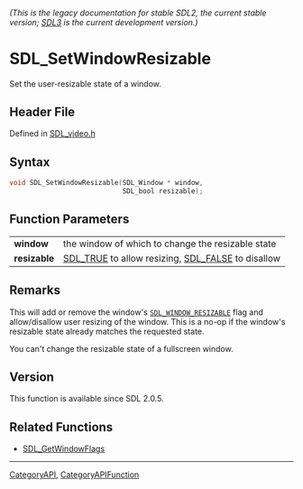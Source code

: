 ###### (This is the legacy documentation for stable SDL2, the current stable version; [SDL3](https://wiki.libsdl.org/SDL3/) is the current development version.)
# SDL_SetWindowResizable

Set the user-resizable state of a window.

## Header File

Defined in [SDL_video.h](https://github.com/libsdl-org/SDL/blob/SDL2/include/SDL_video.h)

## Syntax

```c
void SDL_SetWindowResizable(SDL_Window * window,
                            SDL_bool resizable);

```

## Function Parameters

|                   |                                                                            |
| ----------------- | -------------------------------------------------------------------------- |
| **window**        | the window of which to change the resizable state                          |
| **resizable**     | [SDL_TRUE](SDL_TRUE) to allow resizing, [SDL_FALSE](SDL_FALSE) to disallow |

## Remarks

This will add or remove the window's
[`SDL_WINDOW_RESIZABLE`](SDL_WINDOW_RESIZABLE) flag and allow/disallow user
resizing of the window. This is a no-op if the window's resizable state
already matches the requested state.

You can't change the resizable state of a fullscreen window.

## Version

This function is available since SDL 2.0.5.

## Related Functions

* [SDL_GetWindowFlags](SDL_GetWindowFlags)

----
[CategoryAPI](CategoryAPI), [CategoryAPIFunction](CategoryAPIFunction)


